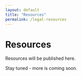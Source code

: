 ```yaml
---
layout: default
title: "Resources"
permalink: /legal-resources
---
```

# Resources
Resources will be published here.  
  
Stay tuned - more is coming soon.
